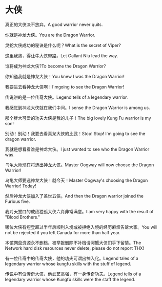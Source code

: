 # 大侠

<p><span class="chinese">真正的大侠决不放弃。</span><span class="english">A good warrior never quits.</span></p>

<p><span class="chinese">你就是神龙大侠。</span><span class="english">You are the Dragon Warrior.</span></p>

<p><span class="chinese">灵蛇大侠成功的秘诀是什么呢？</span><span class="english">What is the secret of Viper?</span></p>

<p><span class="chinese">这里我熟，得让牛大侠带路。</span><span class="english">Let Gallant Niu lead the way.</span></p>

<p><span class="chinese">谁将成为神龙大侠?</span><span class="english">To become the Dragon Warrior?</span></p>

<p><span class="chinese">你知道我就是神龙大侠！</span><span class="english">You knew I was the Dragon Warrior!</span></p>

<p><span class="chinese">我要进去看神龙大侠啊！</span><span class="english">I'mgoing to see the Dragon Warrior!</span></p>

<p><span class="chinese">传说讲的是一位传奇大侠。</span><span class="english">Legend tells of a legendary warrior.</span></p>

<p><span class="chinese">我感觉到神龙大侠就在我们中间。</span><span class="english">I sense the Dragon Warrior is among us.</span></p>

<p><span class="chinese">那个胖大可爱的功夫大侠是我的儿子！</span><span class="english">The big lovely Kung Fu warrior is my son!</span></p>

<p><span class="chinese">别动！别动！我要去看真龙大侠的比武！</span><span class="english">Stop! Stop! I'm going to see the dragon warrior.</span></p>

<p><span class="chinese">我就是想看看谁是神龙大侠。</span><span class="english">I just wanted to see  who the Dragon Warrior was.</span></p>

<p><span class="chinese">乌龟大师现在将选出神龙大侠。</span><span class="english">Master Oogway will now choose  the Dragon Warrior!</span></p>

<p><span class="chinese">乌龟大师要选神龙大侠！就今天！</span><span class="english">Master Oogway's choosing the Dragon Warrior! Today!</span></p>

<p><span class="chinese">然后神龙大侠加入了盖世五侠。</span><span class="english">And then the Dragon warrior joined the Furious five.</span></p>

<p><span class="chinese">我对天堂口的成绩独孤大侠六肖非常满意。</span><span class="english">I am very happy with the result of "Blood Brothers."</span></p>

<p><span class="chinese">哪位大侠有短登超过半年后顺利入境或被拒绝入境的经历麻烦告诉大家。</span><span class="english">You will not be rejected if you left Canada for more than half year.</span></p>

<p><span class="chinese">本馆网盘资源永不删档，被举报删除不补档请河蟹大侠们手下留情。</span><span class="english">The Network hard disk resources never delete, please do not report THX!</span></p>

<p><span class="chinese">有一位传奇中的传奇大侠，他的功夫可谓出神入化。</span><span class="english">Legend tales of a legendary warrior whose kungfu skills with the stuff of legend.</span></p>

<p><span class="chinese">传说中有位传奇大侠，他武艺高强，有一身传奇功夫。</span><span class="english">Legend tells of a legendary warrior whose Kungfu skills were the staff the legend.</span></p>

